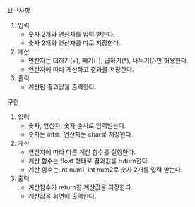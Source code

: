 요구사항

1. 입력
    - 숫자 2개와 연산자를 입력 받는다.
    - 숫자 2개와 연산자를 따로 저장한다.
2. 계산
    - 연산자는 더하기(+), 빼기(-), 곱하기(*), 나누기(/)만 허용한다.
    - 연산자에 따라 계산하고 결과를 저장한다.
3. 출력
    - 계산된 결과값을 출력한다.


구현

1. 입력
    - 숫자, 연산자, 숫자 순서로 입력받는다.
    - 숫자는 int로, 연산자는 char로 저장한다.
2. 계산
    - 연산자에 따라 다른 계산 함수를 실행한다.
    - 계산 함수는 float 형태로 결과값을 ruturn한다.
    - 계산 함수는 int num1, int num2로 숫자 2개를 입력 받는다.
3. 출력
    - 계산함수가 return한 계산값을 저장한다.
    - 계산값을 화면에 출력한다.